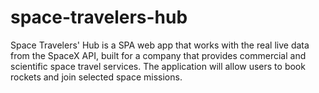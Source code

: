 # space-travelers-hub
Space Travelers' Hub is a SPA web app that works with the real live data from the SpaceX API, built for a company that provides commercial and scientific space travel services. The application will allow users to book rockets and join selected space missions.
